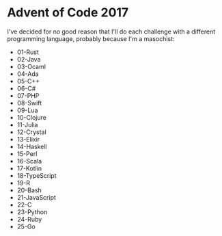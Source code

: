 # Advent of Code 2017

I've decided for no good reason that I'll do each challenge with a different programming language, probably because I'm a masochist:

- 01-Rust
- 02-Java
- 03-Ocaml
- 04-Ada
- 05-C++
- 06-C#
- 07-PHP
- 08-Swift
- 09-Lua
- 10-Clojure
- 11-Julia
- 12-Crystal
- 13-Elixir
- 14-Haskell
- 15-Perl
- 16-Scala
- 17-Kotlin
- 18-TypeScript
- 19-R
- 20-Bash
- 21-JavaScript
- 22-C
- 23-Python
- 24-Ruby
- 25-Go
